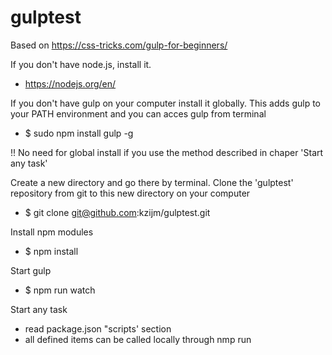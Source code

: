 # gulptest

Based on https://css-tricks.com/gulp-for-beginners/

If you don't have node.js, install it.
- https://nodejs.org/en/

If you don't have gulp on your computer install it globally. This adds gulp to your PATH environment and you can acces gulp from terminal
- $ sudo npm install gulp -g

!! No need for global install if you use the method described in chaper 'Start any task'

Create a new directory and go there by terminal. Clone the 'gulptest' repository from git to this new directory on your computer
- $ git clone git@github.com:kzijm/gulptest.git

Install npm modules
- $ npm install

Start gulp
- $ npm run watch

Start any task
- read package.json "scripts' section
- all defined items can be called locally through nmp run
